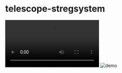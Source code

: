 <!-- TODO: Write introduction, installation guide, mp4 preview -->
# telescope-stregsystem

![demo](https://github.com/MadsLudvig/telescope-stregsystem/assets/demo.mp4)
![demo](https://github.com/MadsLudvig/telescope-stregsystem/blob/690c040c9d711e0da8ecdd56712f195d55f4f584/assets/demo.gif)
